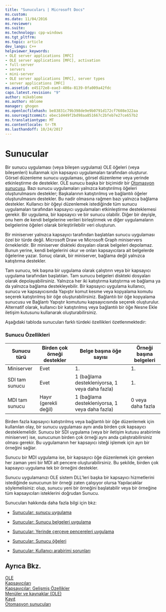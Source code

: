 ```yaml
---
title: "Sunucuları | Microsoft Docs"
ms.custom: 
ms.date: 11/04/2016
ms.reviewer: 
ms.suite: 
ms.technology: cpp-windows
ms.tgt_pltfrm: 
ms.topic: article
dev_langs: C++
helpviewer_keywords:
- OLE server applications [MFC]
- OLE server applications [MFC], activation
- full-server
- servers
- mini-server
- OLE server applications [MFC], server types
- server applications [MFC]
ms.assetid: e45172e8-eae3-400a-8139-0fa009a42fdc
caps.latest.revision: "9"
author: mikeblome
ms.author: mblome
manager: ghogen
ms.openlocfilehash: be83831c79b398de9e9b0791d172cf7608e322aa
ms.sourcegitcommit: ebec1d449f2bd98aa851667c2bfeb7e27ce657b2
ms.translationtype: MT
ms.contentlocale: tr-TR
ms.lasthandoff: 10/24/2017
---
```

# <a name="servers"></a>Sunucular
Bir sunucu uygulaması (veya bileşen uygulama) OLE öğeleri (veya bileşenleri) kullanmak için kapsayıcı uygulamaları tarafından oluşturur. Görsel düzenleme sunucu uygulaması, görsel düzenleme veya yerinde etkinleştirme de destekler. OLE sunucu başka bir biçimidir bir [Otomasyon sunucusu](../mfc/automation-servers.md). Bazı sunucu uygulamaları yalnızca katıştırılmış öğeleri oluşturulmasını destekler; Başkalarının katıştırılmış ve bağlantılı öğeler oluşturulmasını destekler. Bu nadir olmasına rağmen bazı yalnızca bağlama destekler. Kullanıcı bir öğeyi düzenlemek istediğinde tüm sunucu uygulamaları tarafından kapsayıcı uygulamaları etkinleştirme desteklemesi gerekir. Bir uygulama, bir kapsayıcı ve bir sunucu olabilir. Diğer bir deyişle, onu hem de kendi belgelerine verileri birleştirmek ve diğer uygulamaların belgelerine öğeleri olarak birleştirilebilir veri oluşturun.  
  
 Bir miniserver yalnızca kapsayıcı tarafından başlatılan sunucu uygulaması özel bir türde değil. Microsoft Draw ve Microsoft Graph miniservers örnekleridir. Bir miniserver diskteki dosyaları olarak belgeleri depolamaz. Bunun yerine, kendi belgelerini okur ve onları kapsayıcılara ait belgelerde öğelerine yazar. Sonuç olarak, bir miniserver, bağlama değil yalnızca katıştırma destekler.  
  
 Tam sunucu, tek başına bir uygulama olarak çalıştırın veya bir kapsayıcı uygulama tarafından başlatılan. Tam sunucu belgeleri diskteki dosyaları olarak depolayabilirsiniz. Yalnızca her iki katıştırma katıştırma ve bağlama ya da yalnızca bağlama destekleyebilir. Bir kapsayıcı uygulama kullanıcı, sunucu ve kapsayıcısında Yapıştır komut kesme veya kopyalama komutu seçerek katıştırılmış bir öğe oluşturabilirsiniz. Bağlantılı bir öğe kopyalama sunucusu ve Bağlantı Yapıştır komutunu kapsayıcısında seçerek oluşturulur. Alternatif olarak, kullanıcı bir katıştırılmış veya bağlantılı bir öğe Nesne Ekle iletişim kutusunu kullanarak oluşturabilirsiniz.  
  
 Aşağıdaki tabloda sunucuları farklı türdeki özellikleri özetlenmektedir:  
  
### <a name="server-characteristics"></a>Sunucu Özellikleri  
  
|Sunucu türü|Birden çok örneği destekler|Belge başına öğe sayısı|Örneği başına belgeleri|  
|--------------------|---------------------------------|------------------------|----------------------------|  
|Miniserver|Evet|1.|1.|  
|SDI tam sunucu|Evet|1 (bağlama destekleniyorsa, 1 veya daha fazla)|1.|  
|MDI tam sunucu|Hayır (gerekli değil)|1 (bağlama destekleniyorsa, 1 veya daha fazla)|0 veya daha fazla|  
  
 Birden fazla kapsayıcı katıştırılmış veya bağlantılı bir öğe düzenlemek için kullanılan olay, bir sunucu uygulaması aynı anda birden çok kapsayıcı desteklemelidir. Sunucu bir SDI uygulama (veya bir iletişim kutusu arabirimle miniserver) ise, sunucunun birden çok örneği aynı anda çalıştırabilirsiniz olması gerekir. Bu uygulamanın her kapsayıcı isteği işlemek için ayrı bir örneğini sağlar.  
  
 Sunucu bir MDI uygulama ise, bir kapsayıcı öğe düzenlemek için gereken her zaman yeni bir MDI alt pencere oluşturabilirsiniz. Bu şekilde, birden çok kapsayıcı uygulama tek bir örneğini destekler.  
  
 Sunucu uygulamanızı OLE sistem DLL'leri başka bir kapsayıcı hizmetlerini istediğinde sunucunun bir örneği zaten çalışıyor olursa Yapılacaklar söylemelisiniz: olup, sunucu yeni bir örneğini başlatabilir veya bir örneğine tüm kapsayıcıları isteklerini doğrudan Sunucu.  
  
 Sunucuları hakkında daha fazla bilgi için bkz:  
  
-   [Sunucular: sunucu uygulama](../mfc/servers-implementing-a-server.md)  
  
-   [Sunucular: Sunucu belgeleri uygulama](../mfc/servers-implementing-server-documents.md)  
  
-   [Sunucular: Yerinde çerçeve pencereleri uygulama](../mfc/servers-implementing-in-place-frame-windows.md)  
  
-   [Sunucular: Sunucu öğeleri](../mfc/servers-server-items.md)  
  
-   [Sunucular: Kullanıcı arabirimi sorunları](../mfc/servers-user-interface-issues.md)  
  
## <a name="see-also"></a>Ayrıca Bkz.  
 [OLE](../mfc/ole-in-mfc.md)   
 [Kapsayıcıları](../mfc/containers.md)   
 [Kapsayıcılar: Gelişmiş Özellikler](../mfc/containers-advanced-features.md)   
 [Menüler ve kaynaklar (OLE)](../mfc/menus-and-resources-ole.md)   
 [Kayıt](../mfc/registration.md)   
 [Otomasyon sunucuları](../mfc/automation-servers.md)

